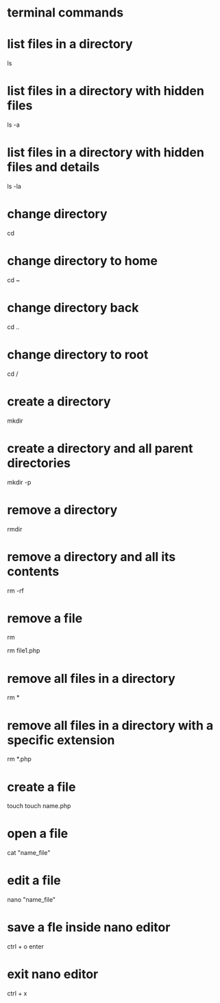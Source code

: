 # terminal commands

# list files in a directory
ls

# list files in a directory with hidden files
ls -a

# list files in a directory with hidden files and details
ls -la

# change directory
cd

# change directory to home  
cd ~

# change directory back
cd ..

# change directory to root
cd /

# create a directory
mkdir

# create a directory and all parent directories
mkdir -p

# remove a directory
rmdir

# remove a directory and all its contents
rm -rf

# remove a file
rm

rm file1.php

# remove all files in a directory
rm *

# remove all files in a directory with a specific extension
rm *.php

# create a file
touch 
touch name.php

# open a file
cat "name_file"

# edit a file
nano "name_file"

# save a fle inside nano editor
ctrl + o
enter

# exit nano editor
ctrl + x
